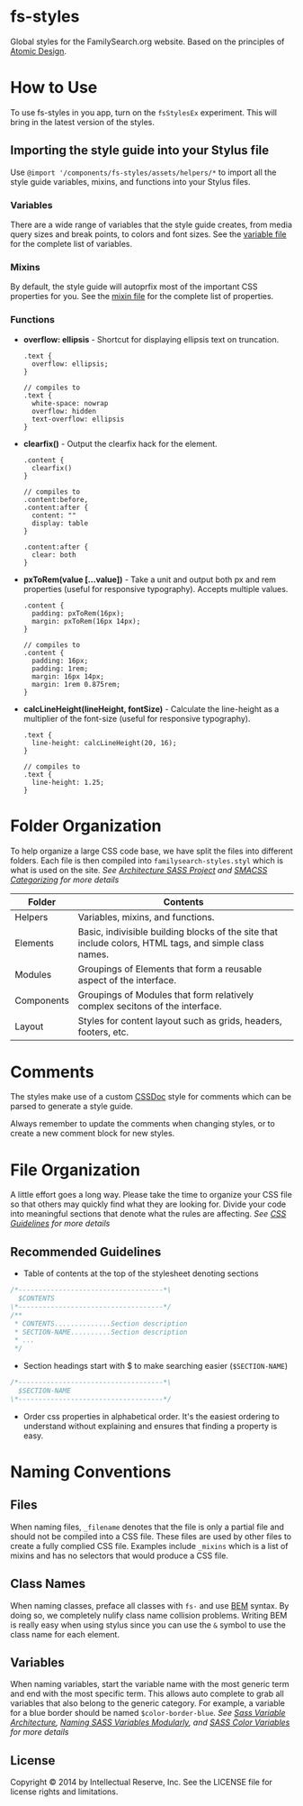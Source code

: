 fs-styles
=========
Global styles for the FamilySearch.org website. Based on the principles of [Atomic Design](http://bradfrost.com/blog/post/atomic-web-design/).

# How to Use

To use fs-styles in you app, turn on the `fsStylesEx` experiment. This will bring in the latest version of the styles.

## Importing the style guide into your Stylus file

Use `@import '/components/fs-styles/assets/helpers/*` to import all the style guide variables, mixins, and functions into your Stylus files.

### Variables

There are a wide range of variables that the style guide creates, from media query sizes and break points, to colors and font sizes. See the [variable file](assets/css/helpers/_variables.styl) for the complete list of variables.

### Mixins

By default, the style guide will autoprfix most of the important CSS properties for you. See the [mixin file](assets/css/helpers/_mixins.styl) for the complete list of properties.

### Functions

- **overflow: ellipsis** - Shortcut for displaying ellipsis text on truncation.

  ```stylus
  .text {
    overflow: ellipsis;
  }

  // compiles to
  .text {
    white-space: nowrap
    overflow: hidden
    text-overflow: ellipsis
  }
  ```

- **clearfix()** - Output the clearfix hack for the element.

  ```stylus
  .content {
    clearfix()
  }

  // compiles to
  .content:before,
  .content:after {
    content: ""
    display: table
  }

  .content:after {
    clear: both
  }
  ```

- **pxToRem(value [...value])** - Take a unit and output both px and rem properties (useful for responsive typography). Accepts multiple values.

  ```stylus
  .content {
    padding: pxToRem(16px);
    margin: pxToRem(16px 14px);
  }

  // compiles to
  .content {
    padding: 16px;
    padding: 1rem;
    margin: 16px 14px;
    margin: 1rem 0.875rem;
  }
  ```

- **calcLineHeight(lineHeight, fontSize)** - Calculate the line-height as a multiplier of the font-size (useful for responsive typography).

  ```stylus
  .text {
    line-height: calcLineHeight(20, 16);
  }

  // compiles to
  .text {
    line-height: 1.25;
  }
  ```

# Folder Organization
To help organize a large CSS code base, we have split the files into different folders. Each file is then compiled into `familysearch-styles.styl` which is what is used on the site.
*See [Architecture SASS Project](http://www.sitepoint.com/architecture-sass-project/) and [SMACSS Categorizing](http://smacss.com/book/categorizing) for more details*

Folder     | Contents
-----------|---------
Helpers    | Variables, mixins, and functions.
Elements   | Basic, indivisible building blocks of the site that include colors, HTML tags, and simple class names.
Modules    | Groupings of Elements that form a reusable aspect of the interface.
Components | Groupings of Modules that form relatively complex secitons of the interface.
Layout     | Styles for content layout such as grids, headers, footers, etc.

# Comments
The styles make use of a custom [CSSDoc](CSSDoc.md) style for comments which can be parsed to generate a style guide.

Always remember to update the comments when changing styles, or to create a new comment block for new styles.

# File Organization
A little effort goes a long way. Please take the time to organize your CSS file so that others may quickly find what they are looking for. Divide your code into meaningful sections that denote what the rules are affecting.
*See [CSS Guidelines](https://github.com/csswizardry/CSS-Guidelines) for more details*

## Recommended Guidelines
- Table of contents at the top of the stylesheet denoting sections
```javascript
/*------------------------------------*\
  $CONTENTS
\*------------------------------------*/
/**
 * CONTENTS..............Section description
 * SECTION-NAME..........Section description
 * ...
 */
```
- Section headings start with $ to make searching easier (`$SECTION-NAME`)
```javascript
/*------------------------------------*\
  $SECTION-NAME
\*------------------------------------*/
```
- Order css properties in alphabetical order. It's the easiest ordering to understand without explaining and ensures that finding a property is easy.

# Naming Conventions

## Files
When naming files, `_filename` denotes that the file is only a partial file and should not be compiled into a CSS file. These files are used by other files to create a fully complied CSS file. Examples include `_mixins` which is a list of mixins and has no selectors that would produce a CSS file.

## Class Names
When naming classes, preface all classes with `fs-` and use [BEM](http://csswizardry.com/2013/01/mindbemding-getting-your-head-round-bem-syntax/) syntax. By doing so, we completely nulify class name collision problems. Writing BEM is really easy when using stylus since you can use the `&` symbol to use the class name for each element.

## Variables
When naming variables, start the variable name with the most generic term and end with the most specific term. This allows auto complete to grab all variables that also belong to the generic category. For example, a variable for a blue border should be named `$color-border-blue`.
*See [Sass Variable Architecture](http://peteschuster.com/2014/02/sass-variable-architecture/), [Naming SASS Variables Modularly](http://webdesign.tutsplus.com/articles/quick-tip-name-your-sass-variables-modularly--webdesign-13364), and [SASS Color Variables](http://sachagreif.com/sass-color-variables/) for more details*

## License
Copyright © 2014 by Intellectual Reserve, Inc. See the LICENSE file for license rights and limitations.

